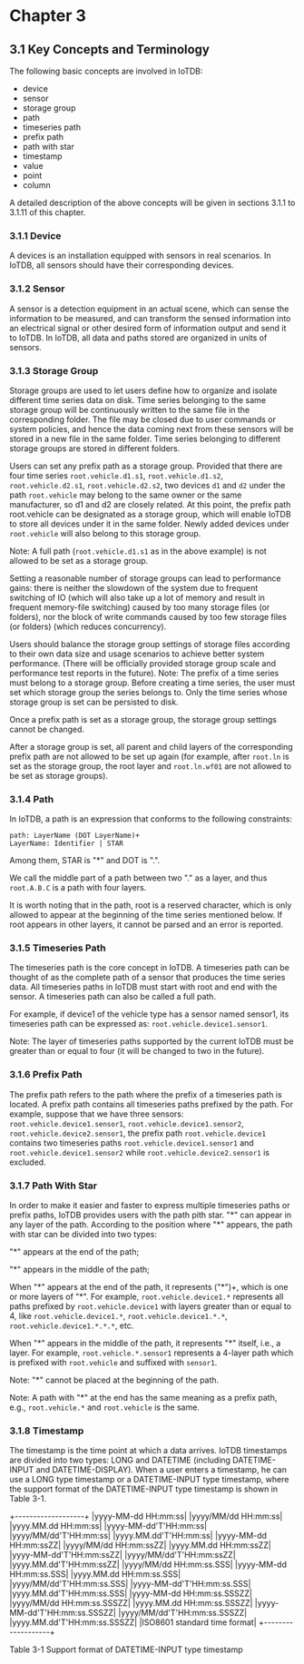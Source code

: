 # Chapter 3
## 3.1 Key Concepts and Terminology
The following basic concepts are involved in IoTDB:
* device
* sensor
* storage group
* path
* timeseries path
* prefix path
* path with star
* timestamp
* value
* point
* column

A detailed description of the above concepts will be given in sections 3.1.1 to 3.1.11 of this chapter.

### 3.1.1 Device
A devices is an installation equipped with sensors in real scenarios. In IoTDB, all sensors should have their corresponding devices.

### 3.1.2 Sensor
A sensor is a detection equipment in an actual scene, which can sense the information to be measured, and can transform the sensed information into an electrical signal or other desired form of information output and send it to IoTDB. In IoTDB, all data and paths stored are organized in units of sensors.

### 3.1.3 Storage Group
Storage groups are used to let users define how to organize and isolate different time series data on disk. Time series belonging to the same storage group will be continuously written to the same file in the corresponding folder. The file may be closed due to user commands or system policies, and hence the data coming next from these sensors will be stored in a new file in the same folder. Time series belonging to different storage groups are stored in different folders.

Users can set any prefix path as a storage group. Provided that there are four time series `root.vehicle.d1.s1`, `root.vehicle.d1.s2`, `root.vehicle.d2.s1`, `root.vehicle.d2.s2`, two devices `d1` and `d2` under the path `root.vehicle` may belong to the same owner or the same manufacturer, so d1 and d2 are closely related. At this point, the prefix path root.vehicle can be designated as a storage group, which will enable IoTDB to store all devices under it in the same folder. Newly added devices under `root.vehicle` will also belong to this storage group.

Note: A full path (`root.vehicle.d1.s1` as in the above example) is not allowed to be set as a storage group.

Setting a reasonable number of storage groups can lead to performance gains: there is neither the slowdown of the system due to frequent switching of IO (which will also take up a lot of memory and result in frequent memory-file switching) caused by too many storage files (or folders), nor the block of write commands caused by too few storage files (or folders) (which reduces concurrency).

Users should balance the storage group settings of storage files according to their own data size and usage scenarios to achieve better system performance. (There will be officially provided storage group scale and performance test reports in the future).
Note: The prefix of a time series must belong to a storage group. Before creating a time series, the user must set which storage group the series belongs to. Only the time series whose storage group is set can be persisted to disk.

Once a prefix path is set as a storage group, the storage group settings cannot be changed.

After a storage group is set, all parent and child layers of the corresponding prefix path are not allowed to be set up again (for example, after `root.ln` is set as the storage group, the root layer and `root.ln.wf01` are not allowed to be set as storage groups).

### 3.1.4 Path
In IoTDB, a path is an expression that conforms to the following constraints:
```
path: LayerName (DOT LayerName)+
LayerName: Identifier | STAR
```
Among them, STAR is "*" and DOT is ".".

We call the middle part of a path between two "." as a layer, and thus `root.A.B.C` is a path with four layers. 

It is worth noting that in the path, root is a reserved character, which is only allowed to appear at the beginning of the time series mentioned below. If root appears in other layers, it cannot be parsed and an error is reported.

### 3.1.5 Timeseries Path
The timeseries path is the core concept in IoTDB. A timeseries path can be thought of as the complete path of a sensor that produces the time series data. All timeseries paths in IoTDB must start with root and end with the sensor. A timeseries path can also be called a full path.

For example, if device1 of the vehicle type has a sensor named sensor1, its timeseries path can be expressed as: `root.vehicle.device1.sensor1`.

Note: The layer of timeseries paths supported by the current IoTDB must be greater than or equal to four (it will be changed to two in the future).

### 3.1.6 Prefix Path
The prefix path refers to the path where the prefix of a timeseries path is located. A prefix path contains all timeseries paths prefixed by the path. For example, suppose that we have three sensors: `root.vehicle.device1.sensor1`, `root.vehicle.device1.sensor2`, `root.vehicle.device2.sensor1`, the prefix path `root.vehicle.device1` contains two timeseries paths `root.vehicle.device1.sensor1` and `root.vehicle.device1.sensor2` while `root.vehicle.device2.sensor1` is excluded.

### 3.1.7 Path With Star
In order to make it easier and faster to express multiple timeseries paths or prefix paths, IoTDB provides users with the path pith star. "\*" can appear in any layer of the path. According to the position where "\*" appears, the path with star can be divided into two types:

"\*" appears at the end of the path;

"\*" appears in the middle of the path;

When "\*" appears at the end of the path, it represents ("\*")+, which is one or more layers of "\*". For example, `root.vehicle.device1.*` represents all paths prefixed by `root.vehicle.device1` with layers greater than or equal to 4, like `root.vehicle.device1.*`, `root.vehicle.device1.*.*`, `root.vehicle.device1.*.*.*`, etc.

When "\*" appears in the middle of the path, it represents "\*" itself, i.e., a layer. For example, `root.vehicle.*.sensor1` represents a 4-layer path which is prefixed with `root.vehicle` and suffixed with `sensor1`.   

Note: "\*" cannot be placed at the beginning of the path.

Note: A path with "\*" at the end has the same meaning as a prefix path, e.g., `root.vehicle.*` and `root.vehicle` is the same.

### 3.1.8 Timestamp
The timestamp is the time point at which a data arrives. IoTDB timestamps are divided into two types: LONG and DATETIME (including DATETIME-INPUT and DATETIME-DISPLAY). When a user enters a timestamp, he can use a LONG type timestamp or a DATETIME-INPUT type timestamp, where the support format of the DATETIME-INPUT type timestamp is shown in Table 3-1.

+-------------------+
|yyyy-MM-dd HH:mm:ss|
|yyyy/MM/dd HH:mm:ss|
|yyyy.MM.dd HH:mm:ss|
|yyyy-MM-dd'T'HH:mm:ss|
|yyyy/MM/dd'T'HH:mm:ss|
|yyyy.MM.dd'T'HH:mm:ss|
|yyyy-MM-dd HH:mm:ssZZ|
|yyyy/MM/dd HH:mm:ssZZ|
|yyyy.MM.dd HH:mm:ssZZ|
|yyyy-MM-dd'T'HH:mm:ssZZ|
|yyyy/MM/dd'T'HH:mm:ssZZ|
|yyyy.MM.dd'T'HH:mm:ssZZ|
|yyyy/MM/dd HH:mm:ss.SSS|
|yyyy-MM-dd HH:mm:ss.SSS|
|yyyy.MM.dd HH:mm:ss.SSS|
|yyyy/MM/dd'T'HH:mm:ss.SSS|
|yyyy-MM-dd'T'HH:mm:ss.SSS|
|yyyy.MM.dd'T'HH:mm:ss.SSS|
|yyyy-MM-dd HH:mm:ss.SSSZZ|
|yyyy/MM/dd HH:mm:ss.SSSZZ|
|yyyy.MM.dd HH:mm:ss.SSSZZ|
|yyyy-MM-dd'T'HH:mm:ss.SSSZZ|
|yyyy/MM/dd'T'HH:mm:ss.SSSZZ|
|yyyy.MM.dd'T'HH:mm:ss.SSSZZ|
|ISO8601 standard time format|
+-------------------+

Table 3-1 Support format of DATETIME-INPUT type timestamp




